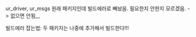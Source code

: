 ur_driver, ur_msgs 원래 패키지인데 빌드에러로 빼놨음. 필요한지 안한지 모르겠음.
-> 없으면 안됨,,,

빌드에러 잡는법: 두 패키지는 나중에 추가해서 빌드한다!!!

